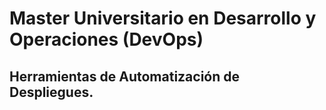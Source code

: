 # Master Universitario en Desarrollo y Operaciones (DevOps)
## Herramientas de Automatización de Despliegues. 
